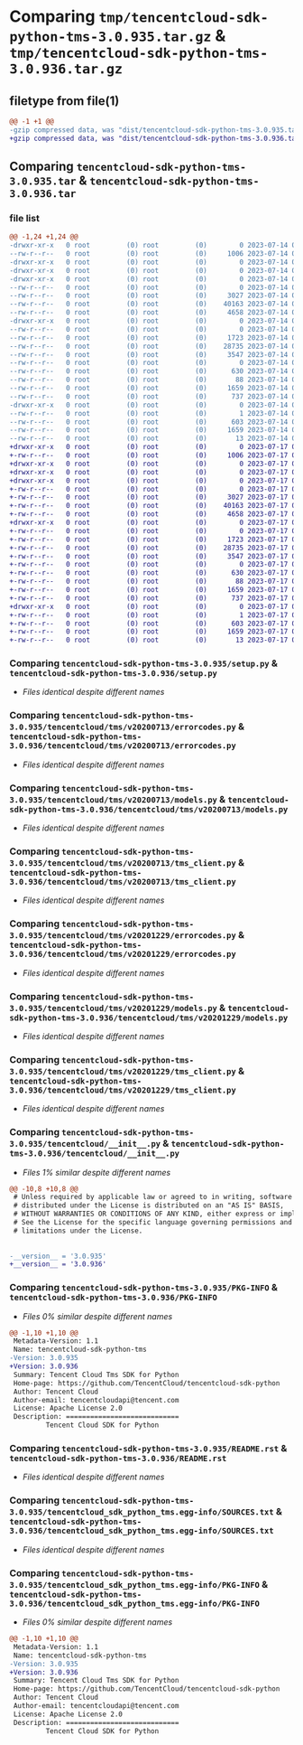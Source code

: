 # Comparing `tmp/tencentcloud-sdk-python-tms-3.0.935.tar.gz` & `tmp/tencentcloud-sdk-python-tms-3.0.936.tar.gz`

## filetype from file(1)

```diff
@@ -1 +1 @@
-gzip compressed data, was "dist/tencentcloud-sdk-python-tms-3.0.935.tar", last modified: Fri Jul 14 00:41:17 2023, max compression
+gzip compressed data, was "dist/tencentcloud-sdk-python-tms-3.0.936.tar", last modified: Mon Jul 17 00:38:09 2023, max compression
```

## Comparing `tencentcloud-sdk-python-tms-3.0.935.tar` & `tencentcloud-sdk-python-tms-3.0.936.tar`

### file list

```diff
@@ -1,24 +1,24 @@
-drwxr-xr-x   0 root         (0) root         (0)        0 2023-07-14 00:41:17.000000 tencentcloud-sdk-python-tms-3.0.935/
--rw-r--r--   0 root         (0) root         (0)     1006 2023-07-14 00:41:17.000000 tencentcloud-sdk-python-tms-3.0.935/setup.py
-drwxr-xr-x   0 root         (0) root         (0)        0 2023-07-14 00:41:17.000000 tencentcloud-sdk-python-tms-3.0.935/tencentcloud/
-drwxr-xr-x   0 root         (0) root         (0)        0 2023-07-14 00:41:17.000000 tencentcloud-sdk-python-tms-3.0.935/tencentcloud/tms/
-drwxr-xr-x   0 root         (0) root         (0)        0 2023-07-14 00:41:17.000000 tencentcloud-sdk-python-tms-3.0.935/tencentcloud/tms/v20200713/
--rw-r--r--   0 root         (0) root         (0)        0 2023-07-14 00:41:17.000000 tencentcloud-sdk-python-tms-3.0.935/tencentcloud/tms/v20200713/__init__.py
--rw-r--r--   0 root         (0) root         (0)     3027 2023-07-14 00:41:17.000000 tencentcloud-sdk-python-tms-3.0.935/tencentcloud/tms/v20200713/errorcodes.py
--rw-r--r--   0 root         (0) root         (0)    40163 2023-07-14 00:41:17.000000 tencentcloud-sdk-python-tms-3.0.935/tencentcloud/tms/v20200713/models.py
--rw-r--r--   0 root         (0) root         (0)     4658 2023-07-14 00:41:17.000000 tencentcloud-sdk-python-tms-3.0.935/tencentcloud/tms/v20200713/tms_client.py
-drwxr-xr-x   0 root         (0) root         (0)        0 2023-07-14 00:41:17.000000 tencentcloud-sdk-python-tms-3.0.935/tencentcloud/tms/v20201229/
--rw-r--r--   0 root         (0) root         (0)        0 2023-07-14 00:41:17.000000 tencentcloud-sdk-python-tms-3.0.935/tencentcloud/tms/v20201229/__init__.py
--rw-r--r--   0 root         (0) root         (0)     1723 2023-07-14 00:41:17.000000 tencentcloud-sdk-python-tms-3.0.935/tencentcloud/tms/v20201229/errorcodes.py
--rw-r--r--   0 root         (0) root         (0)    28735 2023-07-14 00:41:17.000000 tencentcloud-sdk-python-tms-3.0.935/tencentcloud/tms/v20201229/models.py
--rw-r--r--   0 root         (0) root         (0)     3547 2023-07-14 00:41:17.000000 tencentcloud-sdk-python-tms-3.0.935/tencentcloud/tms/v20201229/tms_client.py
--rw-r--r--   0 root         (0) root         (0)        0 2023-07-14 00:41:17.000000 tencentcloud-sdk-python-tms-3.0.935/tencentcloud/tms/__init__.py
--rw-r--r--   0 root         (0) root         (0)      630 2023-07-14 00:41:17.000000 tencentcloud-sdk-python-tms-3.0.935/tencentcloud/__init__.py
--rw-r--r--   0 root         (0) root         (0)       88 2023-07-14 00:41:17.000000 tencentcloud-sdk-python-tms-3.0.935/setup.cfg
--rw-r--r--   0 root         (0) root         (0)     1659 2023-07-14 00:41:17.000000 tencentcloud-sdk-python-tms-3.0.935/PKG-INFO
--rw-r--r--   0 root         (0) root         (0)      737 2023-07-14 00:41:17.000000 tencentcloud-sdk-python-tms-3.0.935/README.rst
-drwxr-xr-x   0 root         (0) root         (0)        0 2023-07-14 00:41:17.000000 tencentcloud-sdk-python-tms-3.0.935/tencentcloud_sdk_python_tms.egg-info/
--rw-r--r--   0 root         (0) root         (0)        1 2023-07-14 00:41:17.000000 tencentcloud-sdk-python-tms-3.0.935/tencentcloud_sdk_python_tms.egg-info/dependency_links.txt
--rw-r--r--   0 root         (0) root         (0)      603 2023-07-14 00:41:17.000000 tencentcloud-sdk-python-tms-3.0.935/tencentcloud_sdk_python_tms.egg-info/SOURCES.txt
--rw-r--r--   0 root         (0) root         (0)     1659 2023-07-14 00:41:17.000000 tencentcloud-sdk-python-tms-3.0.935/tencentcloud_sdk_python_tms.egg-info/PKG-INFO
--rw-r--r--   0 root         (0) root         (0)       13 2023-07-14 00:41:17.000000 tencentcloud-sdk-python-tms-3.0.935/tencentcloud_sdk_python_tms.egg-info/top_level.txt
+drwxr-xr-x   0 root         (0) root         (0)        0 2023-07-17 00:38:09.000000 tencentcloud-sdk-python-tms-3.0.936/
+-rw-r--r--   0 root         (0) root         (0)     1006 2023-07-17 00:38:09.000000 tencentcloud-sdk-python-tms-3.0.936/setup.py
+drwxr-xr-x   0 root         (0) root         (0)        0 2023-07-17 00:38:09.000000 tencentcloud-sdk-python-tms-3.0.936/tencentcloud/
+drwxr-xr-x   0 root         (0) root         (0)        0 2023-07-17 00:38:09.000000 tencentcloud-sdk-python-tms-3.0.936/tencentcloud/tms/
+drwxr-xr-x   0 root         (0) root         (0)        0 2023-07-17 00:38:09.000000 tencentcloud-sdk-python-tms-3.0.936/tencentcloud/tms/v20200713/
+-rw-r--r--   0 root         (0) root         (0)        0 2023-07-17 00:38:09.000000 tencentcloud-sdk-python-tms-3.0.936/tencentcloud/tms/v20200713/__init__.py
+-rw-r--r--   0 root         (0) root         (0)     3027 2023-07-17 00:38:09.000000 tencentcloud-sdk-python-tms-3.0.936/tencentcloud/tms/v20200713/errorcodes.py
+-rw-r--r--   0 root         (0) root         (0)    40163 2023-07-17 00:38:09.000000 tencentcloud-sdk-python-tms-3.0.936/tencentcloud/tms/v20200713/models.py
+-rw-r--r--   0 root         (0) root         (0)     4658 2023-07-17 00:38:09.000000 tencentcloud-sdk-python-tms-3.0.936/tencentcloud/tms/v20200713/tms_client.py
+drwxr-xr-x   0 root         (0) root         (0)        0 2023-07-17 00:38:09.000000 tencentcloud-sdk-python-tms-3.0.936/tencentcloud/tms/v20201229/
+-rw-r--r--   0 root         (0) root         (0)        0 2023-07-17 00:38:09.000000 tencentcloud-sdk-python-tms-3.0.936/tencentcloud/tms/v20201229/__init__.py
+-rw-r--r--   0 root         (0) root         (0)     1723 2023-07-17 00:38:09.000000 tencentcloud-sdk-python-tms-3.0.936/tencentcloud/tms/v20201229/errorcodes.py
+-rw-r--r--   0 root         (0) root         (0)    28735 2023-07-17 00:38:09.000000 tencentcloud-sdk-python-tms-3.0.936/tencentcloud/tms/v20201229/models.py
+-rw-r--r--   0 root         (0) root         (0)     3547 2023-07-17 00:38:09.000000 tencentcloud-sdk-python-tms-3.0.936/tencentcloud/tms/v20201229/tms_client.py
+-rw-r--r--   0 root         (0) root         (0)        0 2023-07-17 00:38:09.000000 tencentcloud-sdk-python-tms-3.0.936/tencentcloud/tms/__init__.py
+-rw-r--r--   0 root         (0) root         (0)      630 2023-07-17 00:38:09.000000 tencentcloud-sdk-python-tms-3.0.936/tencentcloud/__init__.py
+-rw-r--r--   0 root         (0) root         (0)       88 2023-07-17 00:38:09.000000 tencentcloud-sdk-python-tms-3.0.936/setup.cfg
+-rw-r--r--   0 root         (0) root         (0)     1659 2023-07-17 00:38:09.000000 tencentcloud-sdk-python-tms-3.0.936/PKG-INFO
+-rw-r--r--   0 root         (0) root         (0)      737 2023-07-17 00:38:09.000000 tencentcloud-sdk-python-tms-3.0.936/README.rst
+drwxr-xr-x   0 root         (0) root         (0)        0 2023-07-17 00:38:09.000000 tencentcloud-sdk-python-tms-3.0.936/tencentcloud_sdk_python_tms.egg-info/
+-rw-r--r--   0 root         (0) root         (0)        1 2023-07-17 00:38:09.000000 tencentcloud-sdk-python-tms-3.0.936/tencentcloud_sdk_python_tms.egg-info/dependency_links.txt
+-rw-r--r--   0 root         (0) root         (0)      603 2023-07-17 00:38:09.000000 tencentcloud-sdk-python-tms-3.0.936/tencentcloud_sdk_python_tms.egg-info/SOURCES.txt
+-rw-r--r--   0 root         (0) root         (0)     1659 2023-07-17 00:38:09.000000 tencentcloud-sdk-python-tms-3.0.936/tencentcloud_sdk_python_tms.egg-info/PKG-INFO
+-rw-r--r--   0 root         (0) root         (0)       13 2023-07-17 00:38:09.000000 tencentcloud-sdk-python-tms-3.0.936/tencentcloud_sdk_python_tms.egg-info/top_level.txt
```

### Comparing `tencentcloud-sdk-python-tms-3.0.935/setup.py` & `tencentcloud-sdk-python-tms-3.0.936/setup.py`

 * *Files identical despite different names*

### Comparing `tencentcloud-sdk-python-tms-3.0.935/tencentcloud/tms/v20200713/errorcodes.py` & `tencentcloud-sdk-python-tms-3.0.936/tencentcloud/tms/v20200713/errorcodes.py`

 * *Files identical despite different names*

### Comparing `tencentcloud-sdk-python-tms-3.0.935/tencentcloud/tms/v20200713/models.py` & `tencentcloud-sdk-python-tms-3.0.936/tencentcloud/tms/v20200713/models.py`

 * *Files identical despite different names*

### Comparing `tencentcloud-sdk-python-tms-3.0.935/tencentcloud/tms/v20200713/tms_client.py` & `tencentcloud-sdk-python-tms-3.0.936/tencentcloud/tms/v20200713/tms_client.py`

 * *Files identical despite different names*

### Comparing `tencentcloud-sdk-python-tms-3.0.935/tencentcloud/tms/v20201229/errorcodes.py` & `tencentcloud-sdk-python-tms-3.0.936/tencentcloud/tms/v20201229/errorcodes.py`

 * *Files identical despite different names*

### Comparing `tencentcloud-sdk-python-tms-3.0.935/tencentcloud/tms/v20201229/models.py` & `tencentcloud-sdk-python-tms-3.0.936/tencentcloud/tms/v20201229/models.py`

 * *Files identical despite different names*

### Comparing `tencentcloud-sdk-python-tms-3.0.935/tencentcloud/tms/v20201229/tms_client.py` & `tencentcloud-sdk-python-tms-3.0.936/tencentcloud/tms/v20201229/tms_client.py`

 * *Files identical despite different names*

### Comparing `tencentcloud-sdk-python-tms-3.0.935/tencentcloud/__init__.py` & `tencentcloud-sdk-python-tms-3.0.936/tencentcloud/__init__.py`

 * *Files 1% similar despite different names*

```diff
@@ -10,8 +10,8 @@
 # Unless required by applicable law or agreed to in writing, software
 # distributed under the License is distributed on an "AS IS" BASIS,
 # WITHOUT WARRANTIES OR CONDITIONS OF ANY KIND, either express or implied.
 # See the License for the specific language governing permissions and
 # limitations under the License.
 
 
-__version__ = '3.0.935'
+__version__ = '3.0.936'
```

### Comparing `tencentcloud-sdk-python-tms-3.0.935/PKG-INFO` & `tencentcloud-sdk-python-tms-3.0.936/PKG-INFO`

 * *Files 0% similar despite different names*

```diff
@@ -1,10 +1,10 @@
 Metadata-Version: 1.1
 Name: tencentcloud-sdk-python-tms
-Version: 3.0.935
+Version: 3.0.936
 Summary: Tencent Cloud Tms SDK for Python
 Home-page: https://github.com/TencentCloud/tencentcloud-sdk-python
 Author: Tencent Cloud
 Author-email: tencentcloudapi@tencent.com
 License: Apache License 2.0
 Description: ============================
         Tencent Cloud SDK for Python
```

### Comparing `tencentcloud-sdk-python-tms-3.0.935/README.rst` & `tencentcloud-sdk-python-tms-3.0.936/README.rst`

 * *Files identical despite different names*

### Comparing `tencentcloud-sdk-python-tms-3.0.935/tencentcloud_sdk_python_tms.egg-info/SOURCES.txt` & `tencentcloud-sdk-python-tms-3.0.936/tencentcloud_sdk_python_tms.egg-info/SOURCES.txt`

 * *Files identical despite different names*

### Comparing `tencentcloud-sdk-python-tms-3.0.935/tencentcloud_sdk_python_tms.egg-info/PKG-INFO` & `tencentcloud-sdk-python-tms-3.0.936/tencentcloud_sdk_python_tms.egg-info/PKG-INFO`

 * *Files 0% similar despite different names*

```diff
@@ -1,10 +1,10 @@
 Metadata-Version: 1.1
 Name: tencentcloud-sdk-python-tms
-Version: 3.0.935
+Version: 3.0.936
 Summary: Tencent Cloud Tms SDK for Python
 Home-page: https://github.com/TencentCloud/tencentcloud-sdk-python
 Author: Tencent Cloud
 Author-email: tencentcloudapi@tencent.com
 License: Apache License 2.0
 Description: ============================
         Tencent Cloud SDK for Python
```

